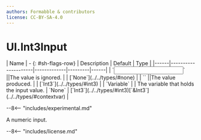 ```yaml
---
authors: Formabble & contributors
license: CC-BY-SA-4.0
---
```



# UI.Int3Input

<div class="sh-parameters" markdown="1">
| Name | - {: #sh-flags-row} | Description | Default | Type |
|------|---------------------|-------------|---------|------|
| `<input>` ||The value is ignored. | | [`None`](../../types/#none) |
| `<output>` ||The value produced. | | [`Int3`](../../types/#int3) |
| `Variable` |  | The variable that holds the input value. | `None` | [`Int3`](../../types/#int3)[`&Int3`](../../types/#contextvar) |

</div>

--8<-- "includes/experimental.md"

A numeric input.

--8<-- "includes/license.md"

